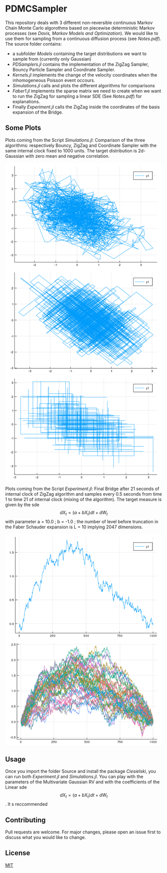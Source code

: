 # PDMCSampler

This repository deals with 3 different non-reversible continuous Markov Chain Monte Carlo algorothms based on piecewise deterministic Markov processes (see *Davis, Markov Models and Optimization*). We would like to use them for sampling from a continuous diffusion process (see *Notes.pdf*). The source folder contains:
* a subfolder *Models* containing the target distributions we want to sample from (currently only Gaussian)
* *PDSamplers.jl* contains the implementation of the ZigZag Sampler, Bouncy Particle Sampler and Coordinate Sampler.
* *Kernels.jl* implements the change of the velocity coordinates when the inhomogeneous Poisson event occours.
* *Simulations.jl* calls and plots the different algorithms for comparisons  
* *Faber1.jl* implements the sparse matrix we need to create when we want to run the ZigZag for sampling a linear SDE (See *Notes.pdf*) for explanations.
* Finally *Experiment.jl* calls the ZigZag inside the coordinates of the basis expansion of the Bridge.  

## Some Plots
Plots coming from the Script *Simulations.jl*: Comparison of the three algorithms: respectively Bouncy, ZigZag and Coordinate Sampler with the same internal clock fixed to 1000 units. The target distribution is 2d-Gaussian with zero mean and negative correlation.

![Bouncy](/images/ciao.png)
![ZigZag](/images/ZigZag.png)
![Coordinate](/images/Coordinate.png)

Plots coming from the Script *Experiment.jl*: Final Bridge after 21 seconds of internal clock of ZigZag algorithm and samples every 0.5 seconds from time 1 to time 21 of internal clock (mixing of the algorithm). The target measure is given by the sde $$dX_t = (a + bX_t)dt + dW_t$$ with parameter a = 10.0 ; b = -1.0 ; the number of level before truncation in the Faber Schauder expansion is L = 10 implying 2047 dimensions.  

![Coordinate](/images/Bridge.png)
![Coordinate](/images/Mixing.png)

## Usage
Once you import the folder Source and install the package *Ciesielski*, you can run both *Experiment.jl* and *Simulations.jl*. You can play with the parameters of the Multivariate Gaussian RV and with the coefficients of the Linear sde
$$dX_t = (a + bX_t)dt + dW_t$$. It s reccommended

## Contributing
Pull requests are welcome. For major changes, please open an issue first to discuss what you would like to change.


## License
[MIT](https://choosealicense.com/licenses/mit/)
